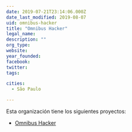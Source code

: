 ```yaml
---
date: 2019-07-21T23:14:06.000Z
date_last_modified: 2019-08-07
uid: omnibus-hacker
title: "Omnibus Hacker"
legal_name: 
description: ""
org_type: 
website: 
year_founded: 
facebook: 
twitter: 
tags:

cities: 
  - São Paulo

---
```


Esta organización tiene los siguientes proyectos:

- [Omnibus Hacker](/proyectos/omnibus-hacker)
